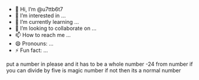 - 👋 Hi, I’m @u7ttb6t7
- 👀 I’m interested in ...
- 🌱 I’m currently learning ...
- 💞️ I’m looking to collaborate on ...
- 📫 How to reach me ...
- 😄 Pronouns: ...
- ⚡ Fun fact: ...

<!---
u7ttb6t7/u7ttb6t7 is a ✨ special ✨ repository because its `README.md` (this file) appears on your GitHub profile.
You can click the Preview link to take a look at your changes.
--->
put a number in please and it has to be a whole number
-24 from number
if you can divide by five is magic number
if not then its a normal number
